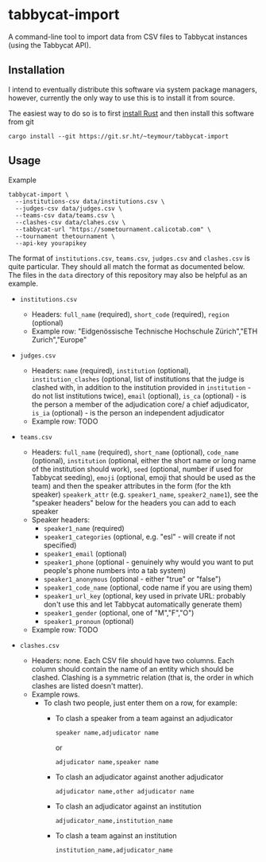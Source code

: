 # tabbycat-import

A command-line tool to import data from CSV files to Tabbycat instances (using
the Tabbycat API).

## Installation

I intend to eventually distribute this software via system package managers,
however, currently the only way to use this is to install it from source.

The easiest way to do so is to first
[install Rust](https://www.rust-lang.org/tools/install) and then install this
software from git

```
cargo install --git https://git.sr.ht/~teymour/tabbycat-import
```

## Usage

Example

```
tabbycat-import \
  --institutions-csv data/institutions.csv \
  --judges-csv data/judges.csv \
  --teams-csv data/teams.csv \
  --clashes-csv data/clahes.csv \
  --tabbycat-url "https://sometournament.calicotab.com" \
  --tournament thetournament \
  --api-key yourapikey
```

The format of `institutions.csv`, `teams.csv`, `judges.csv` and `clashes.csv`
is quite particular. They should all match the format as documented below. The
files in the `data` directory of this repository may also be helpful as an
example.

- `institutions.csv`
  - Headers: `full_name` (required), `short_code` (required), `region`
    (optional)
  - Example row: "Eidgenössische Technische Hochschule Zürich","ETH Zurich","Europe"

- `judges.csv`
  - Headers: `name` (required), `institution` (optional), `institution_clashes`
    (optional, list of institutions that the judge is clashed with,
    in addition to the institution provided in `institution` - do not
    list institutions twice), `email` (optional), `is_ca` (optional) - is the person a member of the adjudication core/
    a chief adjudicator, `is_ia` (optional) - is the person an
    independent adjudicator
  - Example row: TODO

- `teams.csv`
  - Headers: `full_name` (required), `short_name` (optional), `code_name`
    (optional), `institution` (optional, either the short name or
    long name of the institution should work), `seed` (optional,
    number if used for Tabbycat seeding), `emoji` (optional, emoji
    that should be used as the team)
    and then the speaker attributes
    in the form (for the kth speaker) `speakerk_attr`
    (e.g. `speaker1_name`, `speaker2_name1`), see the
    "speaker headers" below for the headers you can add to each
    speaker
  - Speaker headers:
    - `speaker1_name` (required)
    - `speaker1_categories` (optional, e.g. "esl" - will create if not specified)
    - `speaker1_email` (optional)
    - `speaker1_phone` (optional - genuinely why would you want to put
      people's phone numbers into a tab
      system)
    - `speaker1_anonymous` (optional - either "true" or "false")
    - `speaker1_code_name` (optional, code name if you are using them)
    - `speaker1_url_key` (optional, key used in private URL: probably don't use
      this and let Tabbycat automatically generate them)
    - `speaker1_gender` (optional, one of "M","F","O")
    - `speaker1_pronoun` (optional)
  - Example row: TODO

- `clashes.csv`
  - Headers: none. Each CSV file should have two columns. Each column should
    contain the name of an entity which should be clashed. Clashing is a
    symmetric relation (that is, the order in which clashes are listed doesn't
    matter).
  - Example rows.
    - To clash two people, just enter them on a row, for example:
      - To clash a speaker from a team against an adjudicator

        ```
        speaker name,adjudicator name
        ```

        or

        ```
        adjudicator name,speaker name
        ```

      - To clash an adjudicator against another adjudicator
        ```
        adjudicator name,other adjudicator name
        ```
      - To clash an adjudicator against an institution
        ```
        adjudicator_name,institution_name
        ```
      - To clash a team against an institution
        ```
        institution_name,adjudicator_name
        ```
